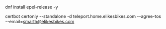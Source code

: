 dnf install epel-release -y

certbot certonly --standalone -d teleport.home.elikesbikes.com --agree-tos --email=smarth@elikesbikes.com